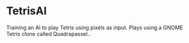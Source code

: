 # TetrisAI
Training an AI to play Tetris using pixels as input.
Plays using a GNOME Tetris clone called Quadrapassel..
